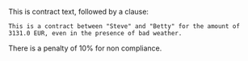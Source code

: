 This is contract text, followed by a clause:
``` <clause name="agreement"/>
This is a contract between "Steve" and "Betty" for the amount of 3131.0 EUR, even in the presence of bad weather.
```
There is a penalty of 10% for non compliance.
